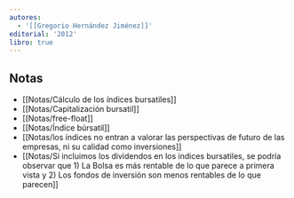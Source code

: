 ```yaml
---
autores:
  - '[[Gregorio Hernández Jiménez]]'
editorial: '2012'
libro: true
---
```


<!-- backlinks:start -->

## Notas

- [[Notas/Cálculo de los índices bursatiles]]
- [[Notas/Capitalización bursatil]]
- [[Notas/free-float]]
- [[Notas/Índice búrsatil]]
- [[Notas/los índices no entran a valorar las perspectivas de futuro de las empresas, ni su calidad como inversiones]]
- [[Notas/Si incluimos los dividendos en los indices bursatiles, se podría observar que 1) La Bolsa es más rentable de lo que parece a primera vista y 2) Los fondos de inversión son menos rentables de lo que parecen]]

<!-- backlinks:end -->
